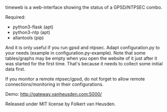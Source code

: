 timeweb is a web-interface showing the status of a GPSD/NTPSEC combo.


Required:
- python3-flask (apt)
- python3-ntp   (apt)
- allantools    (pip)

And it is only useful if you run gpsd and ntpsec.
Adapt configuration.py to your needs (example in
configuration.py-example).
Note that some tables/graphs may be empty when you open the website of
it just after it was started for the first time. That's because it
needs to collect some initial data first.

If you monitor a remote ntpsec/gpsd, do not forget to allow remote
connections/monitoring in their configurations.


Demo: http://gateway.vanheusden.com:5000/



Released under MIT license by Folkert van Heusden.
